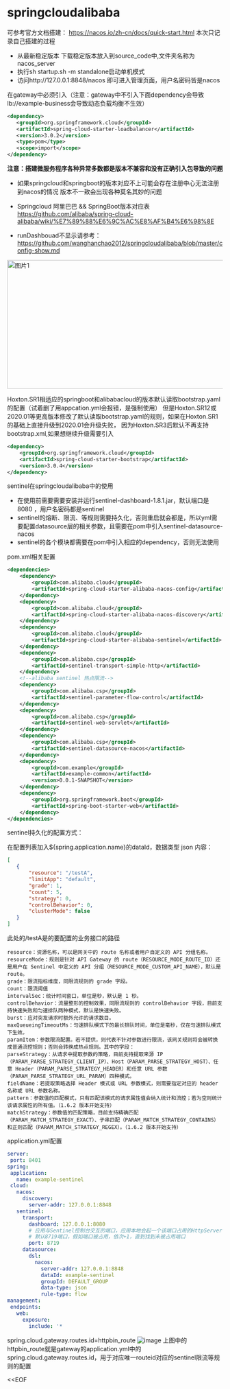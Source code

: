 # springcloudalibaba
可参考官方文档搭建： https://nacos.io/zh-cn/docs/quick-start.html
本次只记录自己搭建的过程
- 从最新稳定版本 下载稳定版本放入到source_code中,文件夹名称为nacos_server
- 执行sh startup.sh -m standalone启动单机模式
- 访问http://127.0.0.1:8848/nacos 即可进入管理页面，用户名密码皆是nacos
 
在gateway中必须引入（注意：gateway中不引入下面dependency会导致lb://example-business会导致动态负载均衡不生效）
```xml
<dependency>
   <groupId>org.springframework.cloud</groupId>
   <artifactId>spring-cloud-starter-loadbalancer</artifactId>
   <version>3.0.2</version>
   <type>pom</type>
   <scope>import</scope>
</dependency>
```

**注意：搭建微服务程序各种异常多数都是版本不兼容和没有正确引入包导致的问题**

- 如果springcloud和springboot的版本对应不上可能会存在注册中心无法注册到nacos的情况
版本不一致会出现各种莫名其妙的问题

- Springcloud 阿里巴巴 && SpringBoot版本对应表
https://github.com/alibaba/spring-cloud-alibaba/wiki/%E7%89%88%E6%9C%AC%E8%AF%B4%E6%98%8E

 
- runDashbouad不显示请参考：
 https://github.com/wanghanchao2012/springcloudalibaba/blob/master/config-show.md

<img width="600" height="300" alt="图片1" src="https://user-images.githubusercontent.com/35331347/146888331-cfd9515b-ac8a-4d06-bd35-0bd4505dbe2e.png">

Hoxton.SR1相适应的springboot和alibabacloud的版本默认读取bootstrap.yaml的配置（试着删了用appcation.yml会报错，是强制使用）
但是Hoxton.SR12或2020.01等更高版本修改了默认读取bootstrap.yaml的规则，如果在Hoxton.SR1的基础上直接升级到2020.01会升级失败，
因为Hoxton.SR3后默认不再支持bootstrap.xml,如果想继续升级需要引入
```xml
<dependency>
	<groupId>org.springframework.cloud</groupId>
	<artifactId>spring-cloud-starter-bootstrap</artifactId>
	<version>3.0.4</version>
</dependency>
```



sentinel在springcloudalibaba中的使用
 - 在使用前需要需要安装并运行sentinel-dashboard-1.8.1.jar，默认端口是8080 ，用户名密码都是sentinel
 - sentinel的熔断、限流、等规则需要持久化，否则重启就会都是，所以yml需要配置datasource层的相关参数，且需要在pom中引入sentinel-datasource-nacos
 - sentinel的各个模块都需要在pom中引入相应的dependency，否则无法使用
 
 pom.xml相关配置
```xml
<dependencies>
	<dependency>
		<groupId>com.alibaba.cloud</groupId>
		<artifactId>spring-cloud-starter-alibaba-nacos-config</artifactId>
	</dependency>
	<dependency>
		<groupId>com.alibaba.cloud</groupId>
		<artifactId>spring-cloud-starter-alibaba-nacos-discovery</artifactId>
	</dependency>
	<dependency>
		<groupId>com.alibaba.cloud</groupId>
		<artifactId>spring-cloud-starter-alibaba-sentinel</artifactId>
	</dependency>
	<dependency>
		<groupId>com.alibaba.csp</groupId>
		<artifactId>sentinel-transport-simple-http</artifactId>
	</dependency>
	<!--alibaba sentinel 热点限流-->
	<dependency>
		<groupId>com.alibaba.csp</groupId>
		<artifactId>sentinel-parameter-flow-control</artifactId>
	</dependency>
	<dependency>
		<groupId>com.alibaba.csp</groupId>
		<artifactId>sentinel-web-servlet</artifactId>
	</dependency>
	<dependency>
		<groupId>com.alibaba.csp</groupId>
		<artifactId>sentinel-datasource-nacos</artifactId>
	</dependency>
	<dependency>
		<groupId>com.example</groupId>
		<artifactId>example-common</artifactId>
		<version>0.0.1-SNAPSHOT</version>
	</dependency>
	<dependency>
		<groupId>org.springframework.boot</groupId>
		<artifactId>spring-boot-starter-web</artifactId>
	</dependency>
</dependencies>
```
 
 sentinel持久化的配置方式：
 
 在配置列表加入${spring.application.name}的dataId，数据类型 json
 内容：
 ```json 
 [
    {
        "resource": "/testA",
        "limitApp": "default",
        "grade": 1,
        "count": 5,
        "strategy": 0,
        "controlBehavior": 0,
        "clusterMode": false
    }
 ]
 ```
此处的/testA是的要配置的业务接口的路径 

```
resource：资源名称，可以是网关中的 route 名称或者用户自定义的 API 分组名称。
resourceMode：规则是针对 API Gateway 的 route（RESOURCE_MODE_ROUTE_ID）还是用户在 Sentinel 中定义的 API 分组（RESOURCE_MODE_CUSTOM_API_NAME），默认是 route。
grade：限流指标维度，同限流规则的 grade 字段。
count：限流阈值
intervalSec：统计时间窗口，单位是秒，默认是 1 秒。
controlBehavior：流量整形的控制效果，同限流规则的 controlBehavior 字段，目前支持快速失败和匀速排队两种模式，默认是快速失败。
burst：应对突发请求时额外允许的请求数目。
maxQueueingTimeoutMs：匀速排队模式下的最长排队时间，单位是毫秒，仅在匀速排队模式下生效。
paramItem：参数限流配置。若不提供，则代表不针对参数进行限流，该网关规则将会被转换成普通流控规则；否则会转换成热点规则。其中的字段：
parseStrategy：从请求中提取参数的策略，目前支持提取来源 IP（PARAM_PARSE_STRATEGY_CLIENT_IP）、Host（PARAM_PARSE_STRATEGY_HOST）、任意 Header（PARAM_PARSE_STRATEGY_HEADER）和任意 URL 参数（PARAM_PARSE_STRATEGY_URL_PARAM）四种模式。
fieldName：若提取策略选择 Header 模式或 URL 参数模式，则需要指定对应的 header 名称或 URL 参数名称。
pattern：参数值的匹配模式，只有匹配该模式的请求属性值会纳入统计和流控；若为空则统计该请求属性的所有值。（1.6.2 版本开始支持）
matchStrategy：参数值的匹配策略，目前支持精确匹配（PARAM_MATCH_STRATEGY_EXACT）、子串匹配（PARAM_MATCH_STRATEGY_CONTAINS）和正则匹配（PARAM_MATCH_STRATEGY_REGEX）。（1.6.2 版本开始支持）
```
 
 application.yml配置
 ```yml
 server:
  port: 8401
spring:
  application:
    name: example-sentinel
  cloud:
    nacos:
      discovery:
        server-addr: 127.0.0.1:8848
    sentinel:
      transport:
        dashboard: 127.0.0.1:8080
        # 应用与Sentinel控制台交互的端口，应用本地会起一个该端口占用的HttpServer
        # 默认8719端口，假如端口被占用，依次+1，直到找到未被占用端口
        port: 8719
      datasource:
        dsl:
          nacos:
            server-addr: 127.0.0.1:8848
            dataId: example-sentinel
            groupId: DEFAULT_GROUP
            data-type: json
            rule-type: flow
management:
  endpoints:
    web:
      exposure:
        include: '*
 ```
 
 
 spring.cloud.gateway.routes.id=httpbin_route
 ![image](https://user-images.githubusercontent.com/35331347/147173731-a5db1de2-395c-4c6a-9bfc-5736484847b2.png)
上图中的httpbin_route就是gateway的application.yml中的 spring.cloud.gateway.routes.id，用于对应唯一routeid对应的sentinel限流等规则的配置
 
<<EOF







